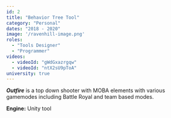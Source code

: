 ```yaml
---
id: 2
title: "Behavior Tree Tool"
category: "Personal"
dates: "2018 - 2020"
image: '/ravenhill-image.png'
roles: 
  - "Tools Designer"
  - "Programmer"
videos: 
  - videoId: "gWdGxazrgqw"
  - videoId: "ntX2sU9pToA"
university: true
---
```

***Outfire*** is a top down shooter with MOBA elements with various gamemodes including Battle Royal and team based modes.

**Engine:** Unity tool